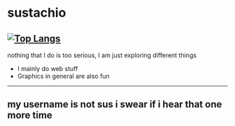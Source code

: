 
# sustachio

[![Top Langs](https://github-readme-stats.vercel.app/api/top-langs/?username=sustachio&layout=compact&theme=tokyonight)](https://github.com/anuraghazra/github-readme-stats)
---

nothing that I do is too serious, I am just exploring different things

- I mainly do web stuff
- Graphics in general are also fun

---

## my username is not sus i swear if i hear that one more time
